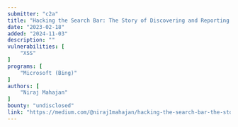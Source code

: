 ```yaml
---
submitter: "c2a"
title: "Hacking the Search Bar: The Story of Discovering and Reporting an XSS Vulnerability on Bing.com"
date: "2023-02-18"
added: "2024-11-03"
description: ""
vulnerabilities: [
    "XSS"
]
programs: [
    "Microsoft (Bing)"
]
authors: [
    "Niraj Mahajan"
]
bounty: "undisclosed"
link: "https://medium.com/@niraj1mahajan/hacking-the-search-bar-the-story-of-discovering-and-reporting-an-xss-vulnerability-on-bing-com-cac2f241835"
---
```




